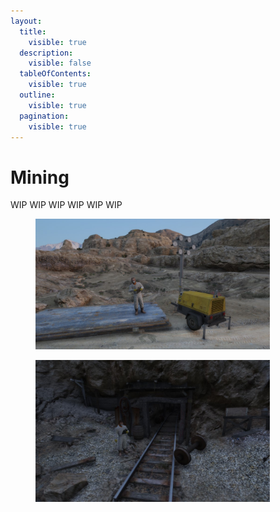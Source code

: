 ```yaml
---
layout:
  title:
    visible: true
  description:
    visible: false
  tableOfContents:
    visible: true
  outline:
    visible: true
  pagination:
    visible: true
---
```


# Mining

WIP WIP WIP WIP WIP WIP

<div>

<figure><img src="../../../../.gitbook/assets/mining_job1.jpg" alt="" width="375"><figcaption></figcaption></figure>

 

<figure><img src="../../../../.gitbook/assets/mining_job2.jpg" alt="" width="375"><figcaption></figcaption></figure>

</div>
